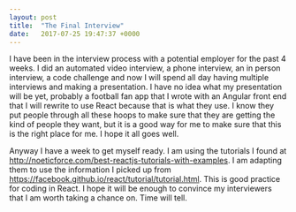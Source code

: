 ```yaml
---
layout: post
title:  "The Final Interview"
date:   2017-07-25 19:47:37 +0000
---
```



I have been in the interview process with a potential employer for the past 4 weeks. I did an automated video interview, a phone interview, an in person interview, a code challenge and now I will spend all day having multiple interviews and making a presentation. I have no idea what my presentation will be yet, probably a football fan app that I wrote with an Angular front end that I will rewrite to use React because that is what they use. I know they put people through all these hoops to make sure that they are getting the kind of people they want, but it is a good way for me to make sure that this is the right place for me. I hope it all goes well.

Anyway I have a week to get myself ready. I am using the tutorials I found at http://noeticforce.com/best-reactjs-tutorials-with-examples. I am adapting them to use the information I picked up from https://facebook.github.io/react/tutorial/tutorial.html. This is good practice for coding in React. I hope it will be enough to convince my interviewers that I am worth taking a chance on. Time will tell.
